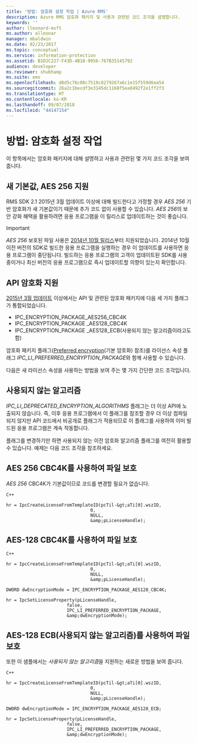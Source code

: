 ```yaml
---
title: '방법: 암호화 설정 작업 | Azure RMS'
description: Azure RMS 암호화 패키지 및 사용과 관련된 코드 조각을 설명합니다.
keywords: ''
author: lleonard-msft
ms.author: alleonar
manager: mbaldwin
ms.date: 02/23/2017
ms.topic: conceptual
ms.service: information-protection
ms.assetid: B1D2C227-F43D-4B18-9956-767B35145792
audience: developer
ms.reviewer: shubhamp
ms.suite: ems
ms.openlocfilehash: d8d5c76c08c7518c8279267a6c1e15f559d6ea54
ms.sourcegitcommit: 26a2c1becdf3e3145dc1168f5ea8492f2e1ff2f3
ms.translationtype: HT
ms.contentlocale: ko-KR
ms.lasthandoff: 09/07/2018
ms.locfileid: "44147154"
---
```

# <a name="how-to-work-with-encryption-settings"></a>방법: 암호화 설정 작업

이 항목에서는 암호화 패키지에 대해 설명하고 사용과 관련된 몇 가지 코드 조각을 보여 줍니다.

## <a name="support-for-aes-256-the-new-default"></a>새 기본값, AES 256 지원

RMS SDK 2.1 2015년 3월 업데이트 이상에 대해 빌드한다고 가정할 경우 *AES 256* 기반 암호화가 새 기본값이기 때문에 추가 코드 없이 사용할 수 있습니다. *AES 256*의 보안 강화 혜택을 활용하려면 응용 프로그램을 이 릴리스로 업데이트하는 것이 좋습니다.

> [!IMPORTANT]
> *AES 256* 보호된 파일 사용은 [2014년 10월 릴리스](release-notes-rtm.md)부터 지원되었습니다. 2014년 10월 이전 버전의 SDK로 빌드한 응용 프로그램을 실행하는 경우 이 업데이트를 사용하면 응용 프로그램이 중단됩니다. 빌드하는 응용 프로그램의 고객이 업데이트된 SDK를 사용 중이거나 최신 버전의 응용 프로그램으로 즉시 업데이트할 의향이 있는지 확인합니다.

 
## <a name="api-encryption-support"></a>API 암호화 지원

[2015년 3월 업데이트](release-notes-rtm.md) 이상에서는 API 및 관련된 암호화 패키지에 다음 세 가지 플래그가 통합되었습니다.

-   IPC\_ENCRYPTION\_PACKAGE\_AES256\_CBC4K
-   IPC\_ENCRYPTION\_PACKAGE \_AES128\_CBC4K
-   IPC\_ENCRYPTION\_PACKAGE \_AES128\_ECB(사용되지 않는 알고리즘이라고도 함)

암호화 패키지 플래그([Preferred encryption](https://msdn.microsoft.com/library/dn974065.aspx)(기본 암호화) 참조)를 라이선스 속성 플래그 *IPC\_LI\_PREFERRED\_ENCRYPTION\_PACKAGE*와 함께 사용할 수 있습니다.

다음은 새 라이선스 속성을 사용하는 방법을 보여 주는 몇 가지 간단한 코드 조각입니다.

## <a name="deprecated-algorithms"></a>사용되지 않는 알고리즘

*IPC\_LI\_DEPRECATED\_ENCRYPTION\_ALGORITHMS* 플래그는 더 이상 API에 노출되지 않습니다. 즉, 이후 응용 프로그램에서 이 플래그를 참조할 경우 더 이상 컴파일되지 않지만 API 코드에서 비공개로 플래그가 적용되므로 이 플래그를 사용하여 이미 빌드된 응용 프로그램은 계속 작동합니다.

플래그를 변경하기만 하면 사용되지 않는 이전 암호화 알고리즘 플래그를 여전히 활용할 수 있습니다. 예제는 다음 코드 조각을 참조하세요.

## <a name="protect-files-with-aes-256-cbc4k"></a>AES 256 CBC4K를 사용하여 파일 보호

*AES 256* CBC4K가 기본값이므로 코드를 변경할 필요가 없습니다.

    C++

    hr = IpcCreateLicenseFromTemplateID(pcTil-&gt;aTi[0].wszID,
                                    0,
                                    NULL,
                                    &amp;pLicenseHandle);


## <a name="protect-files-with-aes-128-cbc4k"></a>AES-128 CBC4K를 사용하여 파일 보호

    C++

    hr = IpcCreateLicenseFromTemplateID(pcTil-&gt;aTi[0].wszID,
                                    0,
                                    NULL,
                                    &amp;pLicenseHandle);

    DWORD dwEncryptionMode = IPC_ENCRYPTION_PACKAGE_AES128_CBC4K;

    hr = IpcSetLicenseProperty(pLicenseHandle,
                           false,
                           IPC_LI_PREFERRED_ENCRYPTION_PACKAGE,
                           &amp;dwEncryptionMode);


## <a name="protect-files-with-aes-128-ecb-deprecated-algorithms"></a>AES-128 ECB(사용되지 않는 알고리즘)를 사용하여 파일 보호

또한 이 샘플에서는 *사용되지 않는 알고리즘*을 지원하는 새로운 방법을 보여 줍니다.

    C++

    hr = IpcCreateLicenseFromTemplateID(pcTil-&gt;aTi[0].wszID,
                                    0,
                                    NULL,
                                    &amp;pLicenseHandle);

    DWORD dwEncryptionMode = IPC_ENCRYPTION_PACKAGE_AES128_ECB;

    hr = IpcSetLicenseProperty(pLicenseHandle,
                           false,
                           IPC_LI_PREFERRED_ENCRYPTION_PACKAGE,
                           &amp;dwEncryptionMode);

